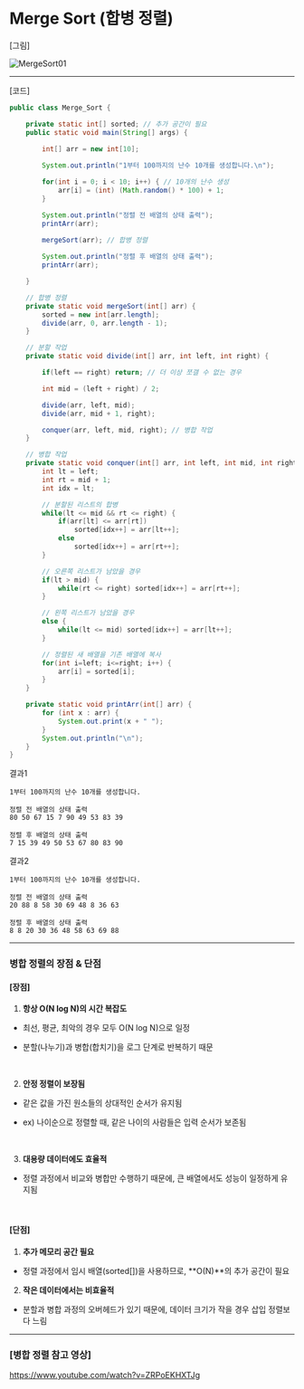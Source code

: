 # Merge Sort (합병 정렬)

[그림]

![MergeSort01](https://github.com/user-attachments/assets/b63a39cf-33d8-4f59-bb01-c84847ac7a5f)

---

[코드]

```java
public class Merge_Sort {

    private static int[] sorted; // 추가 공간이 필요
    public static void main(String[] args) {
        
        int[] arr = new int[10];

        System.out.println("1부터 100까지의 난수 10개를 생성합니다.\n");

        for(int i = 0; i < 10; i++) { // 10개의 난수 생성
            arr[i] = (int) (Math.random() * 100) + 1;
        }

        System.out.println("정렬 전 배열의 상태 출력");
        printArr(arr); 
        
        mergeSort(arr); // 합병 정렬

        System.out.println("정렬 후 배열의 상태 출력");
        printArr(arr);

    }

    // 합병 정렬
    private static void mergeSort(int[] arr) {
        sorted = new int[arr.length];
        divide(arr, 0, arr.length - 1);
    }

    // 분할 작업
    private static void divide(int[] arr, int left, int right) {

        if(left == right) return; // 더 이상 쪼갤 수 없는 경우

        int mid = (left + right) / 2;

        divide(arr, left, mid);
        divide(arr, mid + 1, right);

        conquer(arr, left, mid, right); // 병합 작업
    }

    // 병합 작업
    private static void conquer(int[] arr, int left, int mid, int right) {
        int lt = left;
        int rt = mid + 1;
        int idx = lt;

        // 분할된 리스트의 합병
        while(lt <= mid && rt <= right) {
            if(arr[lt] <= arr[rt]) 
                sorted[idx++] = arr[lt++];
            else 
                sorted[idx++] = arr[rt++];                
        }

        // 오른쪽 리스트가 남았을 경우
        if(lt > mid) {
            while(rt <= right) sorted[idx++] = arr[rt++];
        }

        // 왼쪽 리스트가 남았을 경우
        else {
            while(lt <= mid) sorted[idx++] = arr[lt++];
        }

        // 정렬된 새 배열을 기존 배열에 복사
        for(int i=left; i<=right; i++) {
            arr[i] = sorted[i];
        }
    }

    private static void printArr(int[] arr) {
        for (int x : arr) {
            System.out.print(x + " ");
        }
        System.out.println("\n");
    }
}
```

결과1

```
1부터 100까지의 난수 10개를 생성합니다.

정렬 전 배열의 상태 출력
80 50 67 15 7 90 49 53 83 39 

정렬 후 배열의 상태 출력
7 15 39 49 50 53 67 80 83 90
```

결과2

```
1부터 100까지의 난수 10개를 생성합니다.

정렬 전 배열의 상태 출력
20 88 8 58 30 69 48 8 36 63

정렬 후 배열의 상태 출력
8 8 20 30 36 48 58 63 69 88
```

---


### 병합 정렬의 장점 & 단점

#### [장점]

1. **항상 O(N log N)의 시간 복잡도**

- 최선, 평균, 최악의 경우 모두 O(N log N)으로 일정

- 분할(나누기)과 병합(합치기)을 로그 단계로 반복하기 때문

&nbsp;

2. **안정 정렬이 보장됨**

- 같은 값을 가진 원소들의 상대적인 순서가 유지됨

- ex) 나이순으로 정렬할 때, 같은 나이의 사람들은 입력 순서가 보존됨

&nbsp;

3. **대용량 데이터에도 효율적**

- 정렬 과정에서 비교와 병합만 수행하기 때문에, 큰 배열에서도 성능이 일정하게 유지됨

 &nbsp;

#### [단점]

1. **추가 메모리 공간 필요**

- 정렬 과정에서 임시 배열(sorted[])을 사용하므로, **O(N)**의 추가 공간이 필요

2. **작은 데이터에서는 비효율적**

- 분할과 병합 과정의 오버헤드가 있기 때문에, 데이터 크기가 작을 경우 삽입 정렬보다 느림

---

### [병합 정렬 참고 영상]

https://www.youtube.com/watch?v=ZRPoEKHXTJg